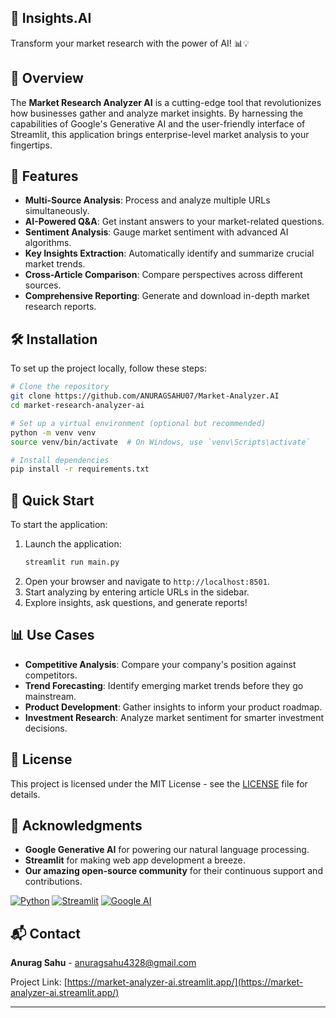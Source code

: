 
## 🚀 Insights.AI

Transform your market research with the power of AI! 📊💡

## 🌟 Overview

The **Market Research Analyzer AI** is a cutting-edge tool that revolutionizes how businesses gather and analyze market insights. By harnessing the capabilities of Google's Generative AI and the user-friendly interface of Streamlit, this application brings enterprise-level market analysis to your fingertips.

## 🚀 Features

- **Multi-Source Analysis**: Process and analyze multiple URLs simultaneously.
- **AI-Powered Q&A**: Get instant answers to your market-related questions.
- **Sentiment Analysis**: Gauge market sentiment with advanced AI algorithms.
- **Key Insights Extraction**: Automatically identify and summarize crucial market trends.
- **Cross-Article Comparison**: Compare perspectives across different sources.
- **Comprehensive Reporting**: Generate and download in-depth market research reports.

## 🛠️ Installation

To set up the project locally, follow these steps:

```bash
# Clone the repository
git clone https://github.com/ANURAGSAHU07/Market-Analyzer.AI
cd market-research-analyzer-ai

# Set up a virtual environment (optional but recommended)
python -m venv venv
source venv/bin/activate  # On Windows, use `venv\Scripts\activate`

# Install dependencies
pip install -r requirements.txt

```

## 🚀 Quick Start

To start the application:

1. Launch the application:
   ```bash
   streamlit run main.py
   ```
2. Open your browser and navigate to `http://localhost:8501`.
3. Start analyzing by entering article URLs in the sidebar.
4. Explore insights, ask questions, and generate reports!

## 📊 Use Cases

- **Competitive Analysis**: Compare your company's position against competitors.
- **Trend Forecasting**: Identify emerging market trends before they go mainstream.
- **Product Development**: Gather insights to inform your product roadmap.
- **Investment Research**: Analyze market sentiment for smarter investment decisions.

## 📜 License

This project is licensed under the MIT License - see the [LICENSE](LICENSE) file for details.

## 🙏 Acknowledgments

- **Google Generative AI** for powering our natural language processing.
- **Streamlit** for making web app development a breeze.
- **Our amazing open-source community** for their continuous support and contributions.

[![Python](https://img.shields.io/badge/Python-3.7%2B-blue)](https://www.python.org/downloads/)
[![Streamlit](https://img.shields.io/badge/Streamlit-1.0%2B-FF4B4B)](https://streamlit.io/)
[![Google AI](https://img.shields.io/badge/Google%20AI-Powered-4285F4)](https://ai.google.dev/)

## 📬 Contact

**Anurag Sahu** - [anuragsahu4328@gmail.com](mailto:anuragsahu4328@gmail.com)

Project Link: [https://market-analyzer-ai.streamlit.app/](https://market-analyzer-ai.streamlit.app/)

---
